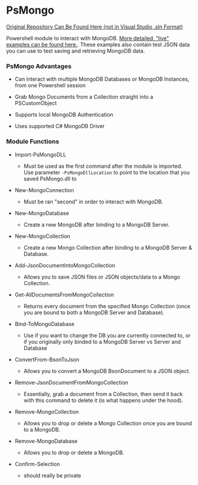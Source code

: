 # PsMongo

[Original Repository Can Be Found Here (not in Visual Studio .sln Format)](https://github.com/oze4/PsMongo_Original)

Powershell module to interact with MongoDB. [More detailed, "live" examples can be found here.](https://github.com/oze4/PsMongo/blob/master/How-To/psMongo_ReadMe.ps1). These examples also contain test JSON data you can use to test saving and retrieving MongoDB data.

<h3>PsMongo Advantages</h3>

* Can interact with multiple MongoDB Databases or MongoDB Instances, from one Powershell session

* Grab Mongo Documents from a Collection straight into a PSCustomObject

* Supports local MongoDB Authentication

* Uses supported C# MongoDB Driver


<h3>Module Functions</h3>

* Import-PsMongoDLL
    * Must be used as the first command after the module is imported. Use parameter ```-PsMongoDllLocation``` to point to the location that you saved PsMongo.dll to

* New-MongoConnection
    * Must be ran "second" in order to interact with MongoDB.

* New-MongoDatabase
    * Create a new MongoDB after binding to a MongoDB Server.

* New-MongoCollection
    * Create a new Mongo Collection after binding to a MongoDB Server & Database.

* Add-JsonDocumentIntoMongoCollection
    * Allows you to save JSON files or JSON objects/data to a Mongo Collection.

* Get-AllDocumentsFromMongoCollection
    * Returns every document from the specified Mongo Collection (once you are bound to both a MongoDB Server and Database).

* Bind-ToMongoDatabase
    * Use if you want to change the DB you are currently connected to, or if you originally only binded to a MongoDB Server vs Server and Database

* ConvertFrom-BsonToJson
  * Allows you to convert a MongoDB BsonDocument to a JSON object.

* Remove-JsonDocumentFromMongoCollection
    * Essentially, grab a document from a Collection, then send it back with this command to delete it (is what happens under the hood).

* Remove-MongoCollection
    * Allows you to drop or delete a Mongo Collection once you are bound to a MongoDB.

* Remove-MongoDatabase
    * Allows you to drop or delete a MongoDB.

* Confirm-Selection
    * should really be private

